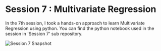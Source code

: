# Session 7 : Multivariate Regression

In the 7th session, I took a hands-on approach to learn Multivariate Regression using python. You can find the python notebook used in the session in 'Session 7' sub repository.

![Session 7 Snapshot](https://raw.githubusercontent.com/gohil-jay/Data-Science-Community/main/Session%207%20%3A%20Multivariate%20Regression/Snapshot.png)

